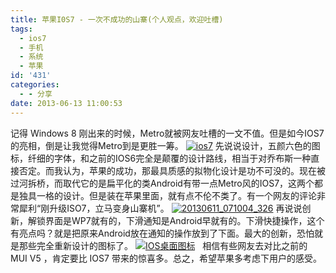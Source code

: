 ```yaml
---
title: 苹果I0S7 - 一次不成功的山寨(个人观点，欢迎吐槽)
tags:
  - ios7
  - 手机
  - 系统
  - 苹果
id: '431'
categories:
  - - 分享
date: 2013-06-13 11:00:53
---
```


记得 Windows 8 刚出来的时候，Metro就被网友吐槽的一文不值。但是如今IOS7的亮相，倒是让我觉得Metro到是更胜一筹。 [![ios7](http://vsnote.test/wp-content/uploads/2013/06/ios7.jpg)](http://vsnote.test/ios7.html/ios7-2) 先说说设计，五颜六色的图标，纤细的字体，和之前的IOS6完全是颠覆的设计路线，相当于对乔布斯一种直接否定。而我认为，苹果的成功，那最具质感的拟物化设计是功不可没的。现在被过河拆桥，而取代它的是扁平化的类Android有带一点Metro风的IOS7，这两个都是独具一格的设计。但是装在苹果里面，就有点不伦不类了。有一个网友的评论非常犀利“刚升级ISO7，立马变身山寨机”。 [![20130611_071004_326](http://vsnote.test/wp-content/uploads/2013/06/20130611_071004_326.jpg)](http://vsnote.test/ios7.html/20130611_071004_326) 再说说创新，解锁界面是WP7就有的，下滑通知是Android早就有的。下滑快捷操作，这个有亮点吗？就是把原来Android放在通知的操作放到了下面。最大的创新，恐怕就是那些完全重新设计的图标了。 [![IOS桌面图标](http://vsnote.test/wp-content/uploads/2013/06/dock.jpg)](http://vsnote.test/ios7.html/dock)   相信有些网友去对比之前的 MUI V5 ，肯定要比 IOS7 带来的惊喜多。总之，希望苹果多考虑下用户的感受。
